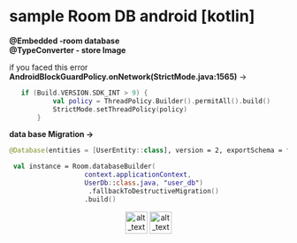  # sample  Room DB android [kotlin]
 **@Embedded -room database**\
 **@TypeConverter - store Image**
 
if you faced this error **AndroidBlockGuardPolicy.onNetwork(StrictMode.java:1565)** ->
 
 ```kotlin 
    if (Build.VERSION.SDK_INT > 9) {
            val policy = ThreadPolicy.Builder().permitAll().build()
            StrictMode.setThreadPolicy(policy)
        }
 ```
 
 **data base Migration ->**
 ```kotlin
 @Database(entities = [UserEntity::class], version = 2, exportSchema = false,  )

  val instance = Room.databaseBuilder(
                    context.applicationContext,
                    UserDb::class.java, "user_db")
                     .fallbackToDestructiveMigration()
                    .build()
 
 ```
 <center>
<p align="center">

 [<img alt="alt_text" width="40px" src="https://wallpaper.dog/large/971295.png" />](https://www.facebook.com/ramakrishnan.kannanpvm/) [<img alt="alt_text" width="40px" src="https://cdn-icons-png.flaticon.com/512/174/174857.png" />](https://www.linkedin.com/in/kannanpvm007/)
 
 </p> </center>
